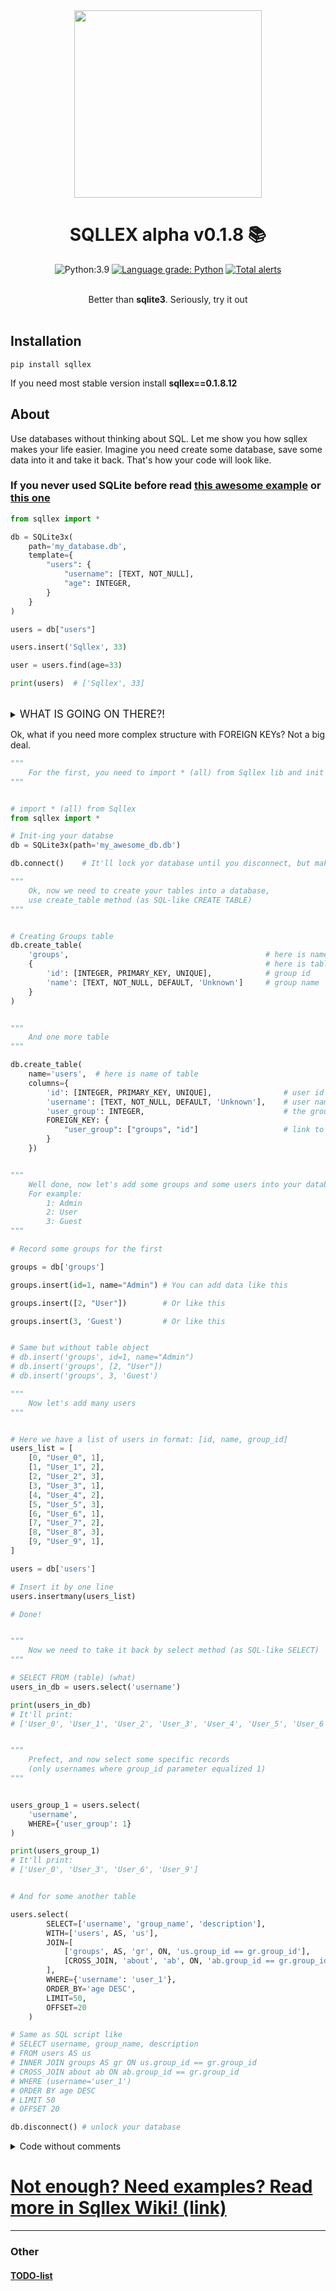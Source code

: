 
<div align="center">

<img src="./pics/sqllex-logo.svg" width="300px">

# SQLLEX alpha v0.1.8 📚

![Python:3.9](https://img.shields.io/badge/Python-3.9-green)
[![Language grade: Python](https://img.shields.io/lgtm/grade/python/g/V1A0/sqllex.svg?logo=lgtm&logoWidth=18)](https://lgtm.com/projects/g/V1A0/sqllex/context:python)
[![Total alerts](https://img.shields.io/lgtm/alerts/g/V1A0/sqllex.svg?logo=lgtm&logoWidth=18)](https://lgtm.com/projects/g/V1A0/sqllex/alerts/)

<br>
Better than <b>sqlite3</b>. Seriously, try it out<br>
</div><br>

## Installation
```shell
pip install sqllex
```

If you need most stable version install **sqllex==0.1.8.12**


## About
Use databases without thinking about SQL. Let me show you how sqllex makes
your life easier. Imagine you need create some database, save some data
into it and take it back. That's how your code will look like.

### If you never used SQLite before read [this awesome example](https://github.com/v1a0/sqllex/wiki/SQLite3x-%7C-SIMPLEST-EXAMPLE#simplest-sqlite3x-example) or [this one](https://deepnote.com/@abid/SQLLEX-Simple-and-Faster-7WXrco0hRXaqvAiXo8QJBQ#)
```python
from sqllex import *

db = SQLite3x(                              
    path='my_database.db',                      
    template={                              
        "users": {                          
            "username": [TEXT, NOT_NULL],   
            "age": INTEGER,                 
        }                                   
    }                                       
)

users = db["users"]

users.insert('Sqllex', 33)

user = users.find(age=33)

print(users)  # ['Sqllex', 33]
```

<br>
<details>
<summary id="what1"><big>WHAT IS GOING ON THERE?!</big></summary>

```python
from sqllex import *

# Create some database, with simple structure
db = SQLite3x(                              # create database 
    path='my_data.db',                      # path to your database, or where you would like it locate
    template={                              # schema for tables inside your database                              
        "users": {                          # name for the 1'st table
            "username": [TEXT, NOT_NULL],   # 1'st column of table, named "username", contains text-data, can't be NULL
            "age": INTEGER,                 # 2'nd column of table, named "age", contains integer value
        }                                   # end of table
    }                                       # end of schema (template)
)

# Ok, now you have database with table inside it.
# Let's take this table as variable
users = db["users"]

# Now add record of 33 years old user named 'Sqllex' into it
# Dear table, please insert ['Sqllex', 33] values 
users.insert('Sqllex', 33)

# Dear table, please find records where column 'age' == 33
user = users.find(age=33)

# Print results
print(users)  # ['Sqllex', 33]
```

</details>

Ok, what if you need more complex structure with FOREIGN KEYs? Not a big deal.

```python
"""
    For the first, you need to import * (all) from Sqllex lib and init your database
"""


# import * (all) from Sqllex
from sqllex import *

# Init-ing your databse
db = SQLite3x(path='my_awesome_db.db')

db.connect()    # It'll lock yor database until you disconnect, but makes sqllex work damn faster

"""
    Ok, now we need to create your tables into a database,
    use create_table method (as SQL-like CREATE TABLE)
"""


# Creating Groups table
db.create_table(
    'groups',                                            # here is name of table
    {                                                    # here is table structure
        'id': [INTEGER, PRIMARY_KEY, UNIQUE],            # group id
        'name': [TEXT, NOT_NULL, DEFAULT, 'Unknown']     # group name
    }
)


"""
    And one more table
"""

db.create_table(
    name='users',  # here is name of table
    columns={
        'id': [INTEGER, PRIMARY_KEY, UNIQUE],                # user id
        'username': [TEXT, NOT_NULL, DEFAULT, 'Unknown'],    # user name
        'user_group': INTEGER,                               # the group user belongs to
        FOREIGN_KEY: {
            "user_group": ["groups", "id"]                   # link to table groups, column id
        }
    })


"""
    Well done, now let's add some groups and some users into your database
    For example:
        1: Admin
        2: User
        3: Guest
"""

# Record some groups for the first

groups = db['groups']

groups.insert(id=1, name="Admin") # You can add data like this

groups.insert([2, "User"])        # Or like this

groups.insert(3, 'Guest')         # Or like this


# Same but without table object
# db.insert('groups', id=1, name="Admin")
# db.insert('groups', [2, "User"])
# db.insert('groups', 3, 'Guest')

"""
    Now let's add many users
"""


# Here we have a list of users in format: [id, name, group_id]
users_list = [
    [0, "User_0", 1],
    [1, "User_1", 2],
    [2, "User_2", 3],
    [3, "User_3", 1],
    [4, "User_4", 2],
    [5, "User_5", 3],
    [6, "User_6", 1],
    [7, "User_7", 2],
    [8, "User_8", 3],
    [9, "User_9", 1],
]

users = db['users']

# Insert it by one line
users.insertmany(users_list)

# Done!


"""
    Now we need to take it back by select method (as SQL-like SELECT)
"""

# SELECT FROM (table) (what)
users_in_db = users.select('username')

print(users_in_db)
# It'll print:
# ['User_0', 'User_1', 'User_2', 'User_3', 'User_4', 'User_5', 'User_6', 'User_7', 'User_8', 'User_9']


"""
    Prefect, and now select some specific records
    (only usernames where group_id parameter equalized 1)
"""


users_group_1 = users.select(
    'username',
    WHERE={'user_group': 1}
)

print(users_group_1)
# It'll print:
# ['User_0', 'User_3', 'User_6', 'User_9']


# And for some another table

users.select(
        SELECT=['username', 'group_name', 'description'],                 # SELECT username, group_name, description
        WITH=['users', AS, 'us'],                                         # FROM users AS us
        JOIN=[                                                            # JOIN
            ['groups', AS, 'gr', ON, 'us.group_id == gr.group_id'],       ## INNER JOIN groups AS gr ON us.group_id == gr.group_id
            [CROSS_JOIN, 'about', 'ab', ON, 'ab.group_id == gr.group_id'] ## INNER JOIN about ab ON ab.group_id == gr.group_id
        ],
        WHERE={'username': 'user_1'},                                     # WHERE (username='user_1')
        ORDER_BY='age DESC',                                              # order by age ASC
        LIMIT=50,
        OFFSET=20                                                           
    )

# Same as SQL script like
# SELECT username, group_name, description
# FROM users AS us
# INNER JOIN groups AS gr ON us.group_id == gr.group_id
# CROSS_JOIN about ab ON ab.group_id == gr.group_id
# WHERE (username='user_1')
# ORDER BY age DESC
# LIMIT 50
# OFFSET 20

db.disconnect() # unlock your database

```


<details>
<summary id="just_code_1">Code without comments</summary>



```python

from sqllex import *

db = SQLite3x(path='my_awesome_db.db')

db.connect()


db.create_table(
    'groups',                                            
    {                  
        'id': [INTEGER, PRIMARY_KEY, UNIQUE],
        'name': [TEXT, NOT_NULL, DEFAULT, 'Unknown']
    }
)

db.create_table(
    name='users',
    columns={
        'id': [INTEGER, PRIMARY_KEY, UNIQUE],
        'username': [TEXT, NOT_NULL, DEFAULT, 'Unknown'],
        'user_group': INTEGER,
        FOREIGN_KEY: {
            "user_group": ["groups", "id"]
        }
    })

groups = db['groups']

groups.insert(id=1, name="Admin")

groups.insert([2, "User"])

groups.insert(3, 'Guest')

users_list = [
    [0, "User_0", 1],
    [1, "User_1", 2],
    [2, "User_2", 3],
    [3, "User_3", 1],
    [4, "User_4", 2],
    [5, "User_5", 3],
    [6, "User_6", 1],
    [7, "User_7", 2],
    [8, "User_8", 3],
    [9, "User_9", 1],
]

users = db['users']

users.insertmany(users_list)

users_in_db = users.select('username')

print(users_in_db)

users_group_1 = users.select(
    'username',
    WHERE={'user_group': 1}
)

print(users_group_1)

users.select(
        SELECT=['username', 'group_name', 'description'], 
        WITH=['users', AS, 'us'],
        JOIN=[                                   
            ['groups', AS, 'gr', ON, 'us.group_id == gr.group_id'],
            [CROSS_JOIN, 'about', 'ab', ON, 'ab.group_id == gr.group_id']
        ],
        WHERE={'username': 'user_1'},                                     
        ORDER_BY='age DESC',                                             
        LIMIT=50,
        OFFSET=20                                                           
    )

db.disconnect()

```
</details>

# [Not enough? Need examples? Read more in Sqllex Wiki! (link)](https://github.com/V1A0/sqllex/wiki)

-----
### Other
#### [TODO-list](todo.md)
